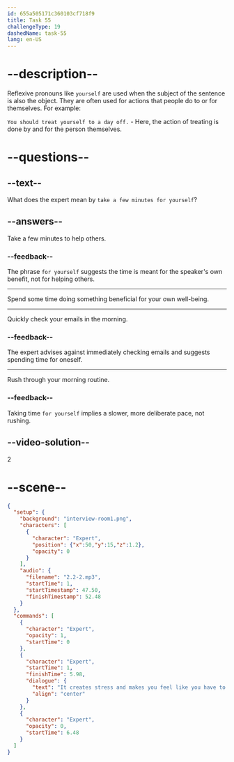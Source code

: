 ```yaml
---
id: 655a505171c360103cf718f9
title: Task 55
challengeType: 19
dashedName: task-55
lang: en-US
---
```


<!-- (Audio) Expert: It creates stress and makes you feel like you have to rush. Take a few minutes for yourself. -->

# --description--

Reflexive pronouns like `yourself` are used when the subject of the sentence is also the object. They are often used for actions that people do to or for themselves. For example:

`You should treat yourself to a day off.` - Here, the action of treating is done by and for the person themselves.

# --questions--

## --text--

What does the expert mean by `take a few minutes for yourself`?

## --answers--

Take a few minutes to help others.

### --feedback--

The phrase `for yourself` suggests the time is meant for the speaker's own benefit, not for helping others.

---

Spend some time doing something beneficial for your own well-being.

---

Quickly check your emails in the morning.

### --feedback--

The expert advises against immediately checking emails and suggests spending time for oneself.

---

Rush through your morning routine.

### --feedback--

Taking time `for yourself` implies a slower, more deliberate pace, not rushing.

## --video-solution--

2

# --scene--

```json
{
  "setup": {
    "background": "interview-room1.png",
    "characters": [
      {
        "character": "Expert",
        "position": {"x":50,"y":15,"z":1.2},
        "opacity": 0
      }
    ],
    "audio": {
      "filename": "2.2-2.mp3",
      "startTime": 1,
      "startTimestamp": 47.50,
      "finishTimestamp": 52.48
    }
  },
  "commands": [
    {
      "character": "Expert",
      "opacity": 1,
      "startTime": 0
    },
    {
      "character": "Expert",
      "startTime": 1,
      "finishTime": 5.98,
      "dialogue": {
        "text": "It creates stress and makes you feel like you have to rush. Take a few minutes for yourself.",
        "align": "center"
      }
    },
    {
      "character": "Expert",
      "opacity": 0,
      "startTime": 6.48
    }
  ]
}
```
